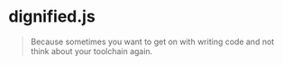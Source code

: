 # dignified.js

> Because sometimes you want to get on with writing code and not
> think about your toolchain again.
